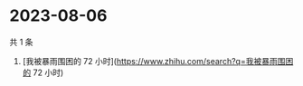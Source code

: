 # 2023-08-06

共 1 条

<!-- BEGIN ZHIHUSEARCH -->
<!-- 最后更新时间 Sun Aug 06 2023 05:04:13 GMT+0800 (China Standard Time) -->
1. [我被暴雨围困的 72 小时](https://www.zhihu.com/search?q=我被暴雨围困的 72 小时)
<!-- END ZHIHUSEARCH -->
